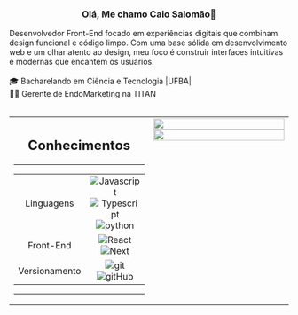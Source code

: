  <div align="center"> 
<h3> Olá,  Me chamo <strong>Caio Salomão</strong>👋</h3> 
</div>

<div>Desenvolvedor Front-End focado em experiências digitais que combinam design funcional e código limpo.
Com uma base sólida em desenvolvimento web e um olhar atento ao design, meu foco é construir interfaces intuitivas e modernas que encantem os usuários.



<table>
<tr valign="top"  >
 <div align="center"> 
<br>
<div align="left"> 
 🎓 Bacharelando em Ciência e Tecnologia |UFBA|<br>
  👨‍💻 Gerente de EndoMarketing na TITAN
</div>
<br>
<td height=100%>

<div align="center"> 

<h2>Conhecimentos</h2>
</div>

<hr>
<div align="center"> 
<table width = 100%>
  <tr>
    <td>
    <div align="center"> 
    Linguagens</td>  
    <td >
    <div align="center"> 
    <img aling="center" alt="Javascript" src="https://img.shields.io/badge/javascript-%23323330.svg?style=for-the-badge&logo=javascript&logoColor=%23F7DF1E"/> <img aling="center" alt="Typescript" src="https://img.shields.io/badge/typescript-%23007ACC.svg?style=for-the-badge&logo=typescript&logoColor=white"/> <img alt="python" src="https://img.shields.io/badge/Python-14354C?style=for-the-badge&logo=python&logoColor=white" />
 </td>  
  </tr
  
  <tr>
  <div align="center"> 
  <td align="center">Front-End</td>
   <td>
    <div align="center"> 
    <img align="center" alt="React" src="https://img.shields.io/badge/react-%2320232a.svg?style=for-the-badge&logo=react&logoColor=%2361DAFB" />
  <img align="center" alt="Next" src="https://img.shields.io/badge/Next-black?style=for-the-badge&logo=next.js&logoColor=white" /></td>
  </tr>
 
  <tr>
  <div align="center"> 
  <td align="center">Versionamento</td>
   <td>
    <div align="center"> 
    <img align="center" alt="git" src="https://img.shields.io/badge/GIT-E44C30?style=for-the-badge&logo=git&logoColor=white" />
  <img align="center" alt="gitHub" src="https://img.shields.io/badge/GitHub-100000?style=for-the-badge&logo=github&logoColor=white" /></td>
  </tr>
</table>
</div>

<hr/>



</div>
</td>
<td valign="top" width=50%>

<div align="center"> 

</div>
  <div>
<img width="100%"  src="https://github-readme-stats.vercel.app/api?username=CaioSalo&show_icons=true&theme=dracula&include_all_commits=true&count_private=true"/>
<a href="https://github.com/CaioSalo"><img width="100%" src="https://github-readme-stats.vercel.app/api/top-langs/?username=CaioSalo&layout=compact&langs_count=7&theme=dracula"/>
 </div>
 
 

</td>
<tr>
</tr>
</table>
